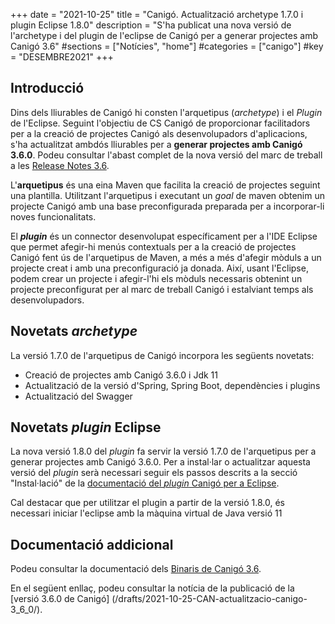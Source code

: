 +++
date = "2021-10-25"
title = "Canigó. Actualització archetype 1.7.0 i plugin Eclipse 1.8.0"
description = "S'ha publicat una nova versió de l'archetype i del plugin de l'eclipse de Canigó per a generar projectes amb Canigó 3.6"
#sections = ["Notícies", "home"]
#categories = ["canigo"]
#key = "DESEMBRE2021"
+++

## Introducció

Dins dels lliurables de Canigó hi consten l'arquetipus (_archetype_) i el _Plugin_ de l'Eclipse. Seguint l'objectiu
de CS Canigó de proporcionar facilitadors per a la creació de projectes Canigó als desenvolupadors d'aplicacions, s'ha
actualitzat ambdós lliurables per a **generar projectes amb Canigó 3.6.0**. Podeu consultar l'abast complet de la
nova versió del marc de treball a les [Release Notes 3.6](/canigo-download-related/release-notes-canigo-36).

L'**arquetipus** és una eina Maven que facilita la creació de projectes seguint una plantilla. Utilitzant l'arquetipus i
executant un _goal_ de maven obtenim un projecte Canigó amb una base preconfigurada preparada per a incorporar-li noves
funcionalitats.

El **_plugin_** és un connector desenvolupat específicament per a l'IDE Eclipse que permet afegir-hi menús contextuals
per a la creació de projectes Canigó fent ús de l'arquetipus de Maven, a més a més d'afegir mòduls a un projecte creat i
amb una preconfiguració ja donada. Així, usant l'Eclipse, podem crear un projecte i afegir-l'hi els mòduls necessaris
obtenint un projecte preconfigurat per al marc de treball Canigó i estalviant temps als desenvolupadors.

## Novetats _archetype_

La versió 1.7.0 de l'arquetipus de Canigó incorpora les següents novetats:

- Creació de projectes amb Canigó 3.6.0 i Jdk 11
- Actualització de la versió d'Spring, Spring Boot, dependències i plugins
- Actualització del Swagger

## Novetats _plugin_ Eclipse

La nova versió 1.8.0 del _plugin_ fa servir la versió 1.7.0 de l'arquetipus per a generar projectes amb Canigó 3.6.0.
Per a instal·lar o actualitzar aquesta versió del _plugin_ serà necessari seguir els passos descrits a la secció
"Instal·lació" de la [documentació del _plugin_ Canigó per a Eclipse](/canigo-download-related/plugin-canigo/).

Cal destacar que per utilitzar el plugin a partir de la versió 1.8.0, és necessari iniciar l'eclipse amb la màquina virtual de Java versió 11

## Documentació addicional

Podeu consultar la documentació dels [Binaris de Canigó 3.6](/canigo/download/canigo-36/).

En el següent enllaç, podeu consultar la notícia de la publicació de la [versió 3.6.0 de Canigó]
(/drafts/2021-10-25-CAN-actualitzacio-canigo-3_6_0/).
